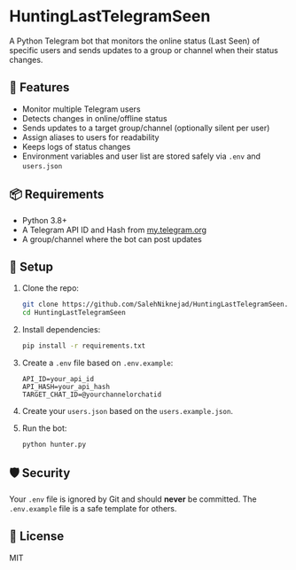 # HuntingLastTelegramSeen

A Python Telegram bot that monitors the online status (Last Seen) of specific users and sends updates to a group or channel when their status changes.

## 🚀 Features

- Monitor multiple Telegram users
- Detects changes in online/offline status
- Sends updates to a target group/channel (optionally silent per user)
- Assign aliases to users for readability
- Keeps logs of status changes
- Environment variables and user list are stored safely via `.env` and `users.json`

## 📦 Requirements

- Python 3.8+
- A Telegram API ID and Hash from [my.telegram.org](https://my.telegram.org)
- A group/channel where the bot can post updates

## 🔧 Setup

1. Clone the repo:

   ```bash
   git clone https://github.com/SalehNiknejad/HuntingLastTelegramSeen.git
   cd HuntingLastTelegramSeen
   ```

2. Install dependencies:

   ```bash
   pip install -r requirements.txt
   ```

3. Create a `.env` file based on `.env.example`:

   ```
   API_ID=your_api_id
   API_HASH=your_api_hash
   TARGET_CHAT_ID=@yourchannelorchatid
   ```

4. Create your `users.json` based on the `users.example.json`.

5. Run the bot:
   ```bash
   python hunter.py
   ```

## 🛡 Security

Your `.env` file is ignored by Git and should **never** be committed. The `.env.example` file is a safe template for others.

## 📄 License

MIT
